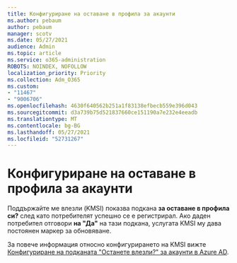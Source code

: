 ```yaml
---
title: Конфигуриране на оставане в профила за акаунти
ms.author: pebaum
author: pebaum
manager: scotv
ms.date: 05/27/2021
audience: Admin
ms.topic: article
ms.service: o365-administration
ROBOTS: NOINDEX, NOFOLLOW
localization_priority: Priority
ms.collection: Adm_O365
ms.custom:
- "11467"
- "9006706"
ms.openlocfilehash: 4630f640562b251a1f83138efbecb559e396d043
ms.sourcegitcommit: d3a739b75d521837660ce151190a7e232e4eeadb
ms.translationtype: MT
ms.contentlocale: bg-BG
ms.lasthandoff: 05/27/2021
ms.locfileid: "52731267"
---
```

# <a name="configure-stay-signed-in-for-accounts"></a>Конфигуриране на оставане в профила за акаунти

Поддържайте ме влезли (KMSI) показва подкана **за оставане в профила си?** след като потребителят успешно се е регистрирал. Ако даден потребител отговори **на "Да"** на тази подкана, услугата KMSI му дава постоянен маркер за обновяване. 

За повече информация относно конфигурирането на KMSI вижте [Конфигуриране на подканата "Останете влезли?" за акаунти в Azure AD](/azure/active-directory/fundamentals/keep-me-signed-in).
